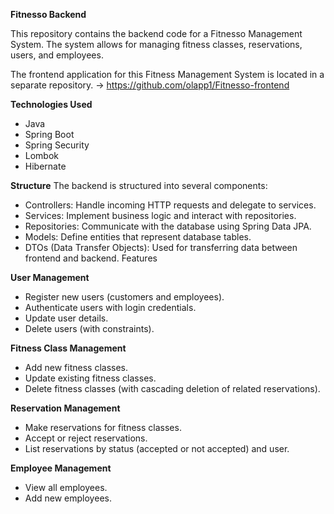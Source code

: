 **Fitnesso Backend**

This repository contains the backend code for a Fitnesso Management System. The system allows for managing fitness classes, reservations, users, and employees.

The frontend application for this Fitness Management System is located in a separate repository. -> https://github.com/olapp1/Fitnesso-frontend 

**Technologies Used**

* Java
* Spring Boot
* Spring Security
* Lombok
* Hibernate
  

**Structure**
The backend is structured into several components:

* Controllers: Handle incoming HTTP requests and delegate to services.
* Services: Implement business logic and interact with repositories.
* Repositories: Communicate with the database using Spring Data JPA.
* Models: Define entities that represent database tables.
* DTOs (Data Transfer Objects): Used for transferring data between frontend and backend.
Features

**User Management**

* Register new users (customers and employees).
* Authenticate users with login credentials.
* Update user details.
* Delete users (with constraints).

**Fitness Class Management**

* Add new fitness classes.
* Update existing fitness classes.
* Delete fitness classes (with cascading deletion of related reservations).

**Reservation Management**

* Make reservations for fitness classes.
* Accept or reject reservations.
* List reservations by status (accepted or not accepted) and user.

**Employee Management**

* View all employees.
* Add new employees.

